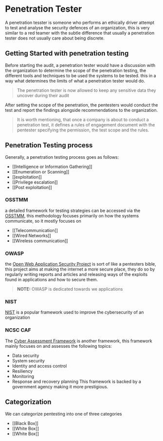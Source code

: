 # Penetration Tester
A penetration tesster is someone who performs an ethically driver attempt to test and analyse the security defences of an organization, this is very similar to a red teamer with the subtle difference that usually a penetration tester does not usually care about being discrete.

## Getting Started with penetration testing
Before starting the audit, a penetration tester would have a discussion with the organization to determine the scope of the penetration testing, the different tools and techniques to be used the systems to be tested. this in a way what determines the limits of what a penetration tester would do.
> The penetration tester is now allowed to keep any sensitive data they uncover during their audit

After setting the scope of the penetration, the pentesters would conduct the test and report the findings alongside recommendations to the organization.

>It is worth mentioning, that once a company is about to conduct a penetration test, it defines a rules of engagement document with the pentester specifying the permission, the test scope and the rules.

## Penetration Testing process
Generally, a penetration testing process goes as follows:
- [[Intelligence or Information Gathering]]
- [[Enumeration or Scanning]]
- [[exploitation]]
- [[Privilege escalation]]
- [[Post exploitation]]

### OSSTMM
a detailed framework for testing strategies can be accessed via the [OSSTMM](https://www.isecom.org/OSSTMM.3.pdf), this methodology focuses primarily on how the systems communicate, so it mostly focuses on 
- [[Telecommunication]]
- [[Wired Networks]]
- [[Wireless communication]]

### OWASP
the [Open Web Application Security Project](https://owasp.org/) is sort of like a pentesters bible, this project aims at making the internet a more secure place, they do so by regularly writing reports and articles and releasing ways of the exploits found in applications and how to secure them.
>**NOTE:** OWASP is dedicated towards we applications
### NIST
[NIST](https://www.nist.gov/) is a popular framework used to improve the cybersecurity of an organization
### NCSC CAF
The [Cyber Assessment Framework](https://www.ncsc.gov.uk/collection/caf/cyber-assessment-framework) is another framework, this framework mainly focuses on and assesses the following topics:
- Data security 
- System security 
- Identity and access control
- Resiliency 
- Monitoring
- Response and recovery planning
This framework is backed by a government agency making it more prestigious.

## Categorization
We can categorize pentesting into one of three categories
- [[Black Box]]
- [[White Box]]
- [[White Box]]